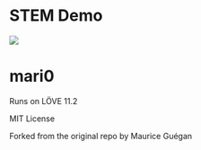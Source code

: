 # STEM Demo

![](https://j.gifs.com/RO17RR.gif)

# mari0
Runs on LÖVE 11.2

MIT License

Forked from the original repo by Maurice Guégan